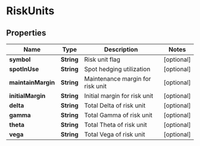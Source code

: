 
# RiskUnits

## Properties

Name | Type | Description | Notes
------------ | ------------- | ------------- | -------------
**symbol** | **String** | Risk unit flag |  [optional]
**spotInUse** | **String** | Spot hedging utilization |  [optional]
**maintainMargin** | **String** | Maintenance margin for risk unit |  [optional]
**initialMargin** | **String** | Initial margin for risk unit |  [optional]
**delta** | **String** | Total Delta of risk unit |  [optional]
**gamma** | **String** | Total Gamma of risk unit |  [optional]
**theta** | **String** | Total Theta of risk unit |  [optional]
**vega** | **String** | Total Vega of risk unit |  [optional]

